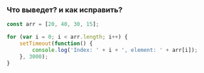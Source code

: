 ### Что выведет? и как исправить?

```js
const arr = [20, 40, 30, 15];

for (var i = 0; i < arr.length; i++) {
    setTimeout(function() {
        console.log('Index: ' + i + ', element: ' + arr[i]);
    }, 3000);
}
```
